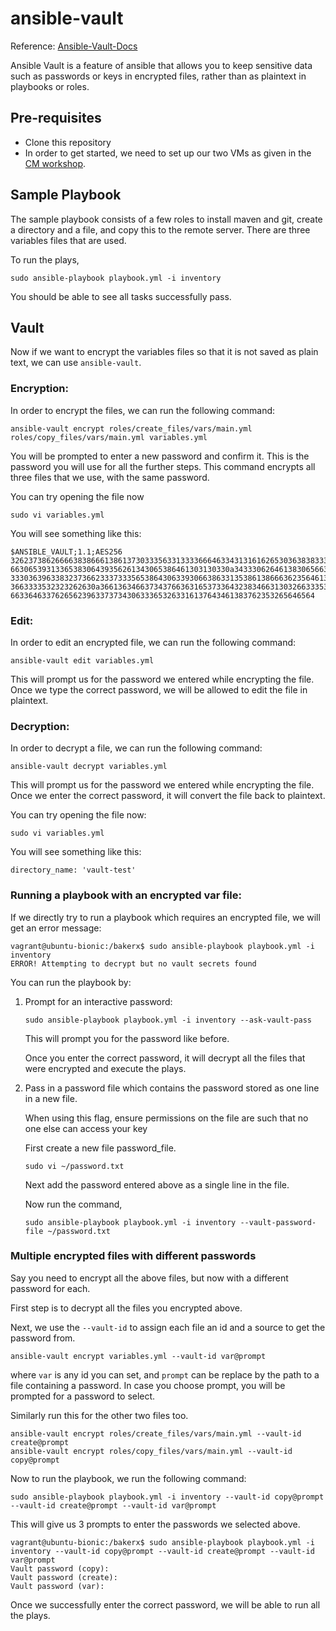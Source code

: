 # ansible-vault

Reference: [Ansible-Vault-Docs](https://docs.ansible.com/ansible/latest/user_guide/vault.html)

Ansible Vault is a feature of ansible that allows you to keep sensitive data such as passwords or keys in encrypted files, rather than as plaintext in playbooks or roles.

## Pre-requisites 
* Clone this repository
* In order to get started, we need to set up our two VMs as given in the [CM workshop](https://github.com/CSC-DevOps/CM).

## Sample Playbook
The sample playbook consists of a few roles to install maven and git, create a directory and a file, and copy this to the remote server. There are three variables files that are used.

To run the plays,

```
sudo ansible-playbook playbook.yml -i inventory
```

You should be able to see all tasks successfully pass.

## Vault
Now if we want to encrypt the variables files so that it is not saved as plain text, we can use `ansible-vault`.

### Encryption:
In order to encrypt the files, we can run the following command:

```
ansible-vault encrypt roles/create_files/vars/main.yml roles/copy_files/vars/main.yml variables.yml
```

You will be prompted to enter a new password and confirm it. This is the password you will use for all the further steps. This command encrypts all three files that we use, with the same password.

You can try opening the file now 

```
sudo vi variables.yml
```

You will see something like this:

```
$ANSIBLE_VAULT;1.1;AES256
32623738626666383866613861373033356331333366646334313161626530363838333164373034
6630653931336538306439356261343065386461303130330a343330626461383065663432653137
33303639633832373662333733356538643063393066386331353861386663623564613235353366
3663333532323262630a366136346637343766363165373364323834663130326633353765303661
66336463376265623963373734306333653263316137643461383762353265646564
```

### Edit:
In order to edit an encrypted file, we can run the following command:

```
ansible-vault edit variables.yml
```

This will prompt us for the password we entered while encrypting the file. Once we type the correct password, we will be allowed to edit the file in plaintext.

### Decryption:
In order to decrypt a file, we can run the following command:

```
ansible-vault decrypt variables.yml
```

This will prompt us for the password we entered while encrypting the file. Once we enter the correct password, it will convert the file back to plaintext.

You can try opening the file now:

```
sudo vi variables.yml
```

You will see something like this:

```
directory_name: 'vault-test'
```

### Running a playbook with an encrypted var file:

If we directly try to run a playbook which requires an encrypted file, we will get an error message:

```
vagrant@ubuntu-bionic:/bakerx$ sudo ansible-playbook playbook.yml -i inventory
ERROR! Attempting to decrypt but no vault secrets found
```

You can run the playbook by:

1. Prompt for an interactive password: 

    ```
    sudo ansible-playbook playbook.yml -i inventory --ask-vault-pass
    ```

    This will prompt you for the password like before.
    
    Once you enter the correct password, it will decrypt all the files that were encrypted and execute the plays.

2. Pass in a password file which contains the password stored as one line in a new file. 
    
    When using this flag, ensure permissions on the file are such that no one else can access your key
    
    First create a new file password_file. 

    ```
    sudo vi ~/password.txt
    ```

    Next add the password entered above as a single line in the file.

    Now run the command,

    ```
    sudo ansible-playbook playbook.yml -i inventory --vault-password-file ~/password.txt
    ```

### Multiple encrypted files with different passwords

Say you need to encrypt all the above files, but now with a different password for each.

First step is to decrypt all the files you encrypted above.

Next, we use the `--vault-id` to assign each file an id and a source to get the password from.

```
ansible-vault encrypt variables.yml --vault-id var@prompt
```

where `var` is any id you can set, and `prompt` can be replace by the path to a file containing a password. In case you choose prompt, you will be prompted for a password to select.

Similarly run this for the other two files too.

```
ansible-vault encrypt roles/create_files/vars/main.yml --vault-id create@prompt
ansible-vault encrypt roles/copy_files/vars/main.yml --vault-id copy@prompt  
```

Now to run the playbook, we run the following command:

```
sudo ansible-playbook playbook.yml -i inventory --vault-id copy@prompt --vault-id create@prompt --vault-id var@prompt
```

This will give us 3 prompts to enter the passwords we selected above.

```
vagrant@ubuntu-bionic:/bakerx$ sudo ansible-playbook playbook.yml -i inventory --vault-id copy@prompt --vault-id create@prompt --vault-id var@prompt
Vault password (copy):
Vault password (create):
Vault password (var):
```
Once we successfully enter the correct password, we will be able to run all the plays.